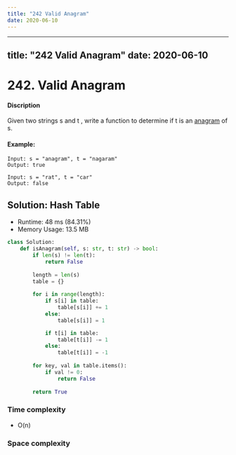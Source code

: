 ```yaml
---
title: "242 Valid Anagram"
date: 2020-06-10
---
```


---
title: "242 Valid Anagram"
date: 2020-06-10
---

# 242. Valid Anagram

#### Discription

Given two strings s and t , write a function to determine if t is an [anagram](https://en.wikipedia.org/wiki/Anagram) of s.

#### Example:

```
Input: s = "anagram", t = "nagaram"
Output: true

Input: s = "rat", t = "car"
Output: false
```

## Solution: Hash Table

- Runtime: 48 ms (84.31%)
- Memory Usage: 13.5 MB

```python
class Solution:
    def isAnagram(self, s: str, t: str) -> bool:
        if len(s) != len(t):
            return False
        
        length = len(s)
        table = {}
    
        for i in range(length):
            if s[i] in table:
                table[s[i]] += 1
            else:
                table[s[i]] = 1

            if t[i] in table:
                table[t[i]] -= 1
            else:
                table[t[i]] = -1
        
        for key, val in table.items():
            if val != 0:
                return False
                     
        return True
```

### Time complexity

- O(n)

### Space complexity

